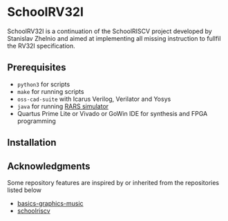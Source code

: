 # SchoolRV32I

SchoolRV32I is a continuation of the SchoolRISCV project developed by Stanislav Zhelnio and aimed at implementing
all missing instruction to fullfil the RV32I specification.

## Prerequisites

* `python3` for scripts
* `make` for running scripts
* `oss-cad-suite` with Icarus Verilog, Verilator and Yosys
* `java` for running [RARS simulator](https://github.com/TheThirdOne/rars)
* Quartus Prime Lite or Vivado or GoWin IDE for synthesis and FPGA programming

## Installation


## Acknowledgments

Some repository features are inspired by or inherited from the repositories listed below
* [basics-graphics-music](https://github.com/chipdesignschool/basics-graphics-music)
* [schoolriscv](https://github.com/zhelnio/schoolRISCV)
